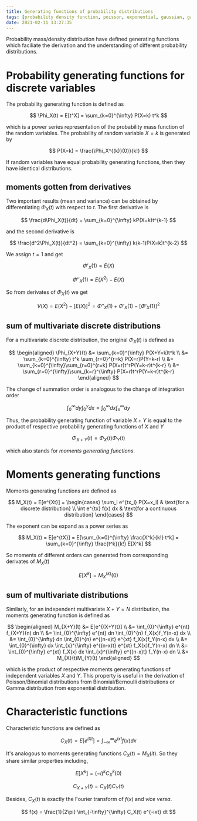 ```yaml
---
title: Generating functions of probability distributions
tags: [probability density function, poisson, exponential, gaussian, gamma, binomial, geometric, generating function]
date: 2021-02-11 13:27:35
---
```


Probability mass/density distribution have defined generating functions which faciliate the derivation and the understanding of different probability distributions.

# Probability generating functions for discrete variables

The probability generating function is defined as

$$ \Phi_X(t) = E[t^X] = \sum_{k=0}^{\infty} P(X=k) t^k  $$

which is a power series representation of the probability mass function of the random variables. The probability of random variable $X=k$ is generated by

$$ P(X=k) = \frac{\Phi_X^{(k)}(0)}{k!} $$

If random variables have equal probability generating functions, then they have identical distributions.

## moments gotten from derivatives

Two important results (mean and variance) can be obtained by differentiating $\Phi_X(t)$ with respect to $t$. The first derivative is

$$ \frac{d\Phi_X(t)}{dt} = \sum_{k=0}^{\infty} kP(X=k)t^{k-1} $$

and the second derivative is

$$ \frac{d^2\Phi_X(t)}{dt^2} = \sum_{k=0}^{\infty} k(k-1)P(X=k)t^{k-2} $$

We assign $t=1$ and get

$$ \Phi'_X(1) = E(X) $$

$$ \Phi''_X(1) = E(X^2)-E(X) $$

So from derivates of $\Phi_X(t)$ we get

$$ V(X) = E(X^2)-[E(X)]^2 = \Phi''_X(1) + \Phi'_X(1) - [\Phi'_X(1)]^2 $$

## sum of multivariate discrete distributions

For a multivariate discrete distribution, the original $\Phi_X(t)$ is defined as

$$ \begin{aligned}
\Phi_{X+Y}(t) &= \sum_{k=0}^{\infty} P(X+Y=k)t^k \\
              &= \sum_{k=0}^{\infty} t^k \sum_{r=0}^{r=k} P(X=r)P(Y=k-r) \\
              &= \sum_{k=0}^{\infty}\sum_{r=0}^{r=k} P(X=r)t^rP(Y=k-r)t^{k-r} \\
              &= \sum_{r=0}^{\infty}\sum_{k=r}^{\infty} P(X=r)t^rP(Y=k-r)t^{k-r}
\end{aligned} $$

The change of summation order is analogous to the change of integration order

$$ \int_0^{\infty}dy \int_0^y dx = \int_0^{\infty} dx \int_x^{\infty} dy $$

Thus, the probability generating function of variable $X+Y$ is equal to the product of respective probability generating functions of $X$ and $Y$

$$ \Phi_{X+Y}(t) = \Phi_X(t) \Phi_Y(t) $$

which also stands for *moments generating functions*.

# Moments generating functions

Moments generating functions are defined as

$$ M_X(t) = E[e^{Xt}] = \begin{cases} \sum_i e^{tx_i} P(X=x_i) & \text{for a discrete distribution} \\ \int e^{tx} f(x) dx & \text{for a continuous distribution} \end{cases} $$

The exponent can be expand as a power series as

$$ M_X(t) = E[e^{tX}] = E[\sum_{k=0}^{\infty} \frac{X^k}{k!} t^k] = \sum_{k=0}^{\infty} \frac{t^k}{k!} E[X^k] $$

So moments of different orders can generated from corresponding derivates of $M_X(t)$

$$ E[X^k] = M_X^{(k)}(0) $$

## sum of multivariate distributions

Similarly, for an independent multivariate $X+Y=N$ distribution, the moments generating function is defined as

$$ \begin{aligned}
M_{X+Y}(t) &= E[e^{(X+Y)t}] \\
           &= \int_{0}^{\infty} e^{nt} f_{X+Y}(n) dn \\
           &= \int_{0}^{\infty} e^{nt} dn \int_{0}^{n} f_X(x)f_Y(n-x) dx \\
           &= \int_{0}^{\infty} dn \int_{0}^{n} e^{(n-x)t} e^{xt} f_X(x)f_Y(n-x) dx \\
           &= \int_{0}^{\infty} dx \int_{x}^{\infty} e^{(n-x)t} e^{xt} f_X(x)f_Y(n-x) dn \\
           &= \int_{0}^{\infty} e^{xt} f_X(x) dx \int_{x}^{\infty} e^{(n-x)t} f_Y(n-x) dn \\
           &= M_{X}(t)M_{Y}(t)
\end{aligned} $$

which is the product of respective moments generating functions of independent variables $X$ and $Y$. This property is useful in the derivation of Poisson/Binomial distributions from Binomial/Bernoulli distributions or Gamma distribution from exponential distribution.

# Characteristic functions

 Characteristic functions are defined as

$$ C_X(t) = E[e^{iXt}] = \int_{-\infty}^{\infty} e^{ixt} f(x) dx $$

It's analogous to moments generating functions $C_X(t) = M_X(it)$. So they share similar properties including,

$$ E[X^k] = (-i)^k C_X^k(0) $$

$$ C_{X+Y}(t) = C_X(t)C_Y(t) $$

Besides, $C_X(t)$ is exactly the Fourier transform of $f(x)$ and *vice versa*.

$$ f(x) = \frac{1}{2\pi} \int_{-\infty}^{\infty} C_X(t) e^{-ixt} dt $$
